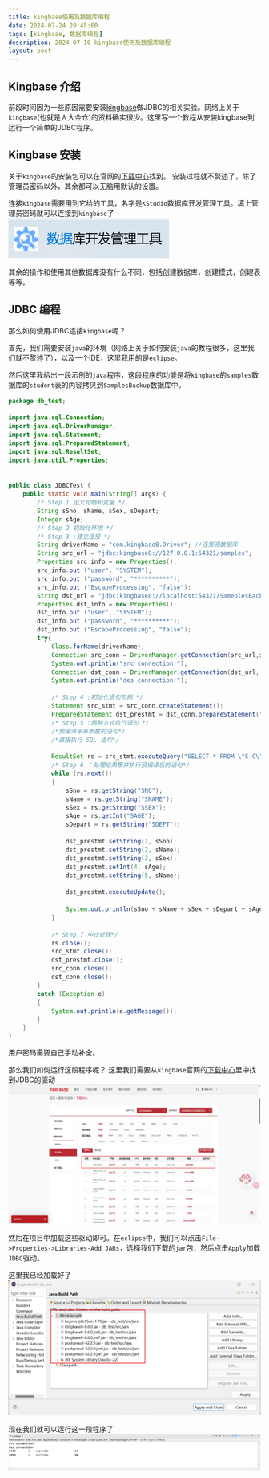 ```yaml
---
title: kingbase使用及数据库编程
date: 2024-07-24 20:45:60
tags: [kingbase, 数据库编程]
description: 2024-07-10-kingbase使用及数据库编程
layout: post
---
```


## Kingbase 介绍

前段时间因为一些原因需要安装[kingbase](https://www.kingbase.com.cn/)做JDBC的相关实验。网络上关于`kingbase`(也就是人大金仓)的资料确实很少。这里写一个教程从安装kingbase到运行一个简单的JDBC程序。

## Kingbase 安装

关于`kingbase`的安装包可以在官网的[下载中心](https://www.kingbase.com.cn/xzzx/index.htm)找到。
安装过程就不赘述了，除了管理员密码以外，其余都可以无脑用默认的设置。

连接`kingbase`需要用到它给的工具，名字是`KStudio`数据库开发管理工具。填上管理员密码就可以连接到`kingbase`了
![Alt text](../../assets/img/2024-07-24-kingbase使用以及JDBC编程/image.png)

其余的操作和使用其他数据库没有什么不同，包括创建数据库，创建模式，创建表等等。

## JDBC 编程

那么如何使用JDBC连接`kingbase`呢？

首先，我们需要安装`java`的环境（网络上关于如何安装`java`的教程很多，这里我们就不赘述了），以及一个IDE，这里我用的是`eclipse`。

然后这里我给出一段示例的`java`程序，这段程序的功能是将`kingbase`的`samples`数据库的`student`表的内容拷贝到`SamplesBackup`数据库中。

```java
package db_test;

import java.sql.Connection;
import java.sql.DriverManager;
import java.sql.Statement;
import java.sql.PreparedStatement;
import java.sql.ResultSet;
import java.util.Properties;


public class JDBCTest {
	public static void main(String[] args) {
		/* Step 1 定义句柄和变量 */
		String sSno, sName, sSex, sDepart;
		Integer sAge; 
		/* Step 2 初始化环境 */
		/* Step 3 :建立连接 */
		String driverName = "com.kingbase8.Driver"; //连接源数据库
		String src_url = "jdbc:kingbase8://127.0.0.1:54321/samples";
		Properties src_info = new Properties();
		src_info.put ("user", "SYSTEM");
		src_info.put ("password", "**********");
		src_info.put ("EscapeProcessing", "false");
		String dst_url = "jdbc:kingbase8://localhost:54321/SameplesBackup"; //连接目标数据库
		Properties dst_info = new Properties();
		dst_info.put ("user", "SYSTEM");
		dst_info.put ("password", "**********");
		dst_info.put ("EscapeProcessing", "false");
		try{
			Class.forName(driverName);
			Connection src_conn = DriverManager.getConnection(src_url,src_info);
			System.out.println("src connection!");
			Connection dst_conn = DriverManager.getConnection(dst_url, dst_info);
			System.out.println("des connection!");
 
			/* Step 4 :初始化语句句柄 */
			Statement src_stmt = src_conn.createStatement();
			PreparedStatement dst_prestmt = dst_conn.prepareStatement("INSERT INTO \"S-C\".STUDENT(SNO,SNAME,SSEX,SAGE,SDEPT) VALUES (?, ?, ?, ?, ?)");
			/* Step 5 :两种方式执行语句 */
			/*预编译带有参数的语句*/
			/*直接执行 SQL 语句*/

			ResultSet rs = src_stmt.executeQuery("SELECT * FROM \"S-C\".Student");
			/* Step 6 ：处理结果集并执行预编译后的语句*/
			while (rs.next())
			{
				sSno = rs.getString("SNO");
				sName = rs.getString("SNAME");
				sSex = rs.getString("SSEX");
				sAge = rs.getInt("SAGE");
				sDepart = rs.getString("SDEPT");
				
				dst_prestmt.setString(1, sSno);
				dst_prestmt.setString(2, sName);
				dst_prestmt.setString(3, sSex);
				dst_prestmt.setInt(4, sAge);
				dst_prestmt.setString(5, sName);
			 
				dst_prestmt.executeUpdate();
 
				System.out.println(sSno + sName + sSex + sDepart + sAge);
			}
			
			/* Step 7 中止处理*/
			rs.close();
			src_stmt.close();
			dst_prestmt.close();
			src_conn.close();
			dst_conn.close();
		}
		catch (Exception e)
		{
			System.out.println(e.getMessage());
		}
	}
}
```

用户密码需要自己手动补全。

那么我们如何运行这段程序呢？
这里我们需要从`kingbase`官网的[下载中心](https://www.kingbase.com.cn/xzzx/index.htm)里中找到JDBC的驱动
![Alt text](../../assets/img/2024-07-24-kingbase使用以及JDBC编程/image-1.png)

然后在项目中加载这些驱动即可。在`eclipse`中，我们可以点击`File->Properties->Libraries-Add JARs`，选择我们下载的`jar`包，然后点击`Apply`加载`JDBC`驱动。

这里我已经加载好了
![Alt text](../../assets/img/2024-07-24-kingbase使用以及JDBC编程/image-2.png)

现在我们就可以运行这一段程序了
![Alt text](../../assets/img/2024-07-24-kingbase使用以及JDBC编程/image-3.png)

